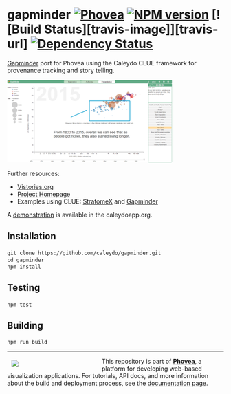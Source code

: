 gapminder [![Phovea][phovea-image]][phovea-url] [![NPM version][npm-image]][npm-url] [![Build Status][travis-image]][travis-url] [![Dependency Status][daviddm-image]][daviddm-url]
=====================

[Gapminder](https://www.gapminder.org/) port for Phovea using the Caleydo CLUE framework for provenance tracking and story telling.

![screenshot](media/screenshot.png?raw=true "Screenshot")

Further resources:
* [Vistories.org](http://vistories.org)
* [Project Homepage](http://clue.caleydo.org/)
* Examples using CLUE: [StratomeX](http://vistories.org/v/stratomex) and [Gapminder](http://vistories.org/v/gapminder)

A [demonstration](https://gapminder.caleydoapp.org) is available in the caleydoapp.org.

Installation
------------

```
git clone https://github.com/caleydo/gapminder.git
cd gapminder
npm install
```

Testing
-------

```
npm test
```

Building
--------

```
npm run build
```



***

<a href="https://caleydo.org"><img src="http://caleydo.org/assets/images/logos/caleydo.svg" align="left" width="200px" hspace="10" vspace="6"></a>
This repository is part of **[Phovea](http://phovea.caleydo.org/)**, a platform for developing web-based visualization applications. For tutorials, API docs, and more information about the build and deployment process, see the [documentation page](http://phovea.caleydo.org).


[phovea-image]: https://img.shields.io/badge/Phovea-Application-1BA64E.svg
[phovea-url]: https://phovea.caleydo.org
[npm-image]: https://badge.fury.io/js/gapminder.svg
[npm-url]: https://npmjs.org/package/gapminder
[circleci-image]: https://circleci.com/gh/Caleydo/gapminder.svg?style=shield
[circleci-url]: https://circleci.com/gh/Caleydo/gapminder
[daviddm-image]: https://david-dm.org/caleydo/gapminder/status.svg
[daviddm-url]: https://david-dm.org/caleydo/gapminder
